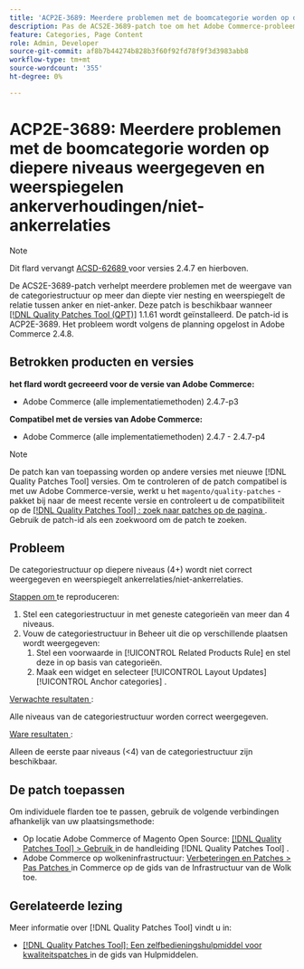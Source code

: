 ```yaml
---
title: 'ACP2E-3689: Meerdere problemen met de boomcategorie worden op diepere niveaus weergegeven en weerspiegelen ankerverhoudingen/niet-ankerrelaties'
description: Pas de ACS2E-3689-patch toe om het Adobe Commerce-probleem op te lossen met de vermelding van de categoriestructuur op meer dan diepte vier nesten en die ankerrelaties/niet-ankerrelaties weerspiegelt.
feature: Categories, Page Content
role: Admin, Developer
source-git-commit: af8b7b44274b828b3f60f92fd78f9f3d3983abb8
workflow-type: tm+mt
source-wordcount: '355'
ht-degree: 0%

---
```



# ACP2E-3689: Meerdere problemen met de boomcategorie worden op diepere niveaus weergegeven en weerspiegelen ankerverhoudingen/niet-ankerrelaties

>[!NOTE]
>
>Dit flard vervangt [ ACSD-62689 ](/help/tools/quality-patches-tool/patches-available-in-qpt/v1-1-57/acsd-62689-customer-add-categories-issue-related-product-rules-and-widgets.md) voor versies 2.4.7 en hierboven.

De ACS2E-3689-patch verhelpt meerdere problemen met de weergave van de categoriestructuur op meer dan diepte vier nesting en weerspiegelt de relatie tussen anker en niet-anker. Deze patch is beschikbaar wanneer [[!DNL Quality Patches Tool (QPT)]](/help/tools/quality-patches-tool/quality-patches-tool-to-self-serve-quality-patches.md) 1.1.61 wordt geïnstalleerd. De patch-id is ACP2E-3689. Het probleem wordt volgens de planning opgelost in Adobe Commerce 2.4.8.

## Betrokken producten en versies

**het flard wordt gecreeerd voor de versie van Adobe Commerce:**

* Adobe Commerce (alle implementatiemethoden) 2.4.7-p3

**Compatibel met de versies van Adobe Commerce:**

* Adobe Commerce (alle implementatiemethoden) 2.4.7 - 2.4.7-p4

>[!NOTE]
>
>De patch kan van toepassing worden op andere versies met nieuwe [!DNL Quality Patches Tool] versies. Om te controleren of de patch compatibel is met uw Adobe Commerce-versie, werkt u het `magento/quality-patches` -pakket bij naar de meest recente versie en controleert u de compatibiliteit op de [[!DNL Quality Patches Tool] : zoek naar patches op de pagina ](https://experienceleague.adobe.com/tools/commerce-quality-patches/index.html) . Gebruik de patch-id als een zoekwoord om de patch te zoeken.

## Probleem

De categoriestructuur op diepere niveaus (4+) wordt niet correct weergegeven en weerspiegelt ankerrelaties/niet-ankerrelaties.

<u> Stappen om </u> te reproduceren:

1. Stel een categoriestructuur in met geneste categorieën van meer dan 4 niveaus.
1. Vouw de categoriestructuur in Beheer uit die op verschillende plaatsen wordt weergegeven:
   1. Stel een voorwaarde in [!UICONTROL Related Products Rule] en stel deze in op basis van categorieën.
   1. Maak een widget en selecteer [!UICONTROL Layout Updates] [!UICONTROL Anchor categories] .

<u> Verwachte resultaten </u>:

Alle niveaus van de categoriestructuur worden correct weergegeven.

<u> Ware resultaten </u>:

Alleen de eerste paar niveaus (&lt;4) van de categoriestructuur zijn beschikbaar.

## De patch toepassen

Om individuele flarden toe te passen, gebruik de volgende verbindingen afhankelijk van uw plaatsingsmethode:

* Op locatie Adobe Commerce of Magento Open Source: [[!DNL Quality Patches Tool] > Gebruik ](/help/tools/quality-patches-tool/usage.md) in de handleiding [!DNL Quality Patches Tool] .
* Adobe Commerce op wolkeninfrastructuur: [ Verbeteringen en Patches > Pas Patches ](https://experienceleague.adobe.com/docs/commerce-cloud-service/user-guide/develop/upgrade/apply-patches.html) in Commerce op de gids van de Infrastructuur van de Wolk toe.

## Gerelateerde lezing

Meer informatie over [!DNL Quality Patches Tool] vindt u in:

* [[!DNL Quality Patches Tool]: Een zelfbedieningshulpmiddel voor kwaliteitspatches ](/help/tools/quality-patches-tool/quality-patches-tool-to-self-serve-quality-patches.md) in de gids van Hulpmiddelen.
